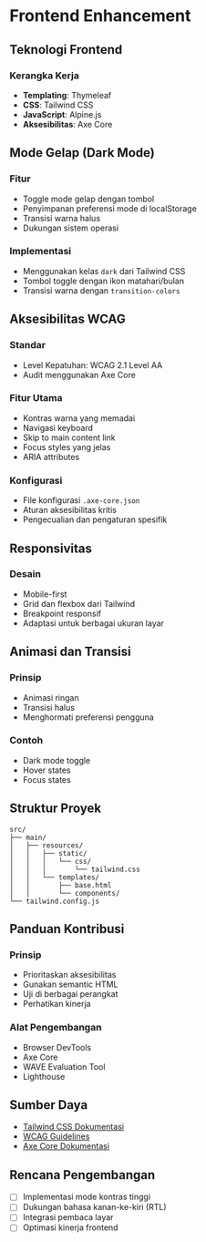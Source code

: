 # Frontend Enhancement

## Teknologi Frontend

### Kerangka Kerja

- **Templating**: Thymeleaf
- **CSS**: Tailwind CSS
- **JavaScript**: Alpine.js
- **Aksesibilitas**: Axe Core

## Mode Gelap (Dark Mode)

### Fitur

- Toggle mode gelap dengan tombol
- Penyimpanan preferensi mode di localStorage
- Transisi warna halus
- Dukungan sistem operasi

### Implementasi

- Menggunakan kelas `dark` dari Tailwind CSS
- Tombol toggle dengan ikon matahari/bulan
- Transisi warna dengan `transition-colors`

## Aksesibilitas WCAG

### Standar

- Level Kepatuhan: WCAG 2.1 Level AA
- Audit menggunakan Axe Core

### Fitur Utama

- Kontras warna yang memadai
- Navigasi keyboard
- Skip to main content link
- Focus styles yang jelas
- ARIA attributes

### Konfigurasi

- File konfigurasi `.axe-core.json`
- Aturan aksesibilitas kritis
- Pengecualian dan pengaturan spesifik

## Responsivitas

### Desain

- Mobile-first
- Grid dan flexbox dari Tailwind
- Breakpoint responsif
- Adaptasi untuk berbagai ukuran layar

## Animasi dan Transisi

### Prinsip

- Animasi ringan
- Transisi halus
- Menghormati preferensi pengguna

### Contoh

- Dark mode toggle
- Hover states
- Focus states

## Struktur Proyek

```
src/
├── main/
│   ├── resources/
│   │   ├── static/
│   │   │   └── css/
│   │   │       └── tailwind.css
│   │   └── templates/
│   │       ├── base.html
│   │       └── components/
└── tailwind.config.js
```

## Panduan Kontribusi

### Prinsip

- Prioritaskan aksesibilitas
- Gunakan semantic HTML
- Uji di berbagai perangkat
- Perhatikan kinerja

### Alat Pengembangan

- Browser DevTools
- Axe Core
- WAVE Evaluation Tool
- Lighthouse

## Sumber Daya

- [Tailwind CSS Dokumentasi](https://tailwindcss.com/docs)
- [WCAG Guidelines](https://www.w3.org/WAI/standards-guidelines/wcag/)
- [Axe Core Dokumentasi](https://www.deque.com/axe/)

## Rencana Pengembangan

- [ ] Implementasi mode kontras tinggi
- [ ] Dukungan bahasa kanan-ke-kiri (RTL)
- [ ] Integrasi pembaca layar
- [ ] Optimasi kinerja frontend
